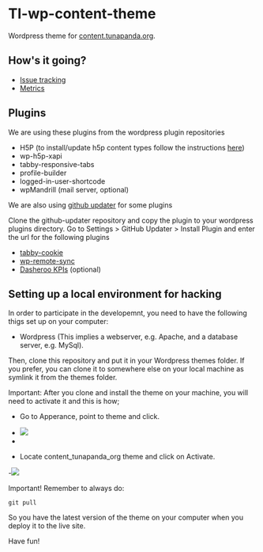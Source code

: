 # TI-wp-content-theme
Wordpress theme for [content.tunapanda.org](http://content.tunapanda.org/).

## How's it going?

* [Issue tracking](https://waffle.io/tunapanda/TI-wp-content-theme/)
* [Metrics](https://www.dasheroo.com/reports/48fa1964f67d528a166fa6bc976f897d/public)

## Plugins

We are using these plugins from the wordpress plugin repositories

* H5P (to install/update h5p content types follow the instructions [here](https://h5p.org/update-all-content-types))
* wp-h5p-xapi
* tabby-responsive-tabs
* profile-builder
* logged-in-user-shortcode
* wpMandrill (mail server, optional)
 
We are also using [github updater](https://github.com/afragen/github-updater) for some plugins

Clone the github-updater repository and copy the plugin to your wordpress plugins directory. 
Go to Settings > GitHub Updater > Install Plugin and enter the url for the following plugins

* [tabby-cookie](https://github.com/tunapanda/tabby-cookie)
* [wp-remote-sync](https://github.com/tunapanda/wp-remote-sync)
* [Dasheroo KPIs](https://github.com/tunapanda/wp-dasheroo-kpis) (optional)

## Setting up a local environment for hacking

In order to participate in the developemnt, you need to have the following thigs set up on your computer:

 * Wordpress (This implies a webserver, e.g. Apache, and a database server, e.g. MySql).

Then, clone this repository and put it in your Wordpress themes folder. If you prefer, you can clone it to somewhere else on your local machine as symlink it from the themes folder. 

Important: After you clone and install the theme on your machine, you will need to activate it and this is how;
- Go to Apperance, point to theme and click.
 

- <img src="https://raw.githubusercontent.com/tunapanda/TI-wp-content-theme/master/theme_lead.png"> 
-

- Locate content_tunapanda_org theme and click on Activate.


-<img src="https://raw.githubusercontent.com/tunapanda/TI-wp-content-theme/master/activate_lead.png">


Important! Remember to always do:

```
git pull
```

So you have the latest version of the theme on your computer when you deploy it to the live site.

Have fun!
